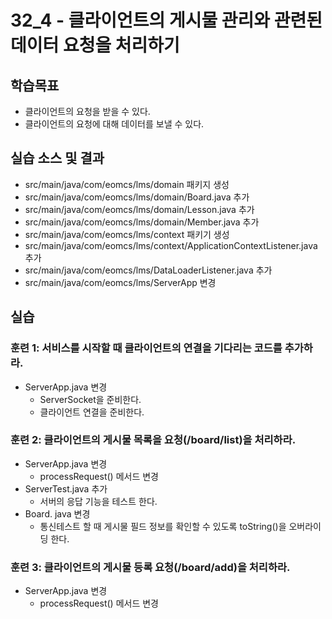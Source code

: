 # 32_4 - 클라이언트의 게시물 관리와 관련된 데이터 요청을 처리하기

## 학습목표

- 클라이언트의 요청을 받을 수 있다.
- 클라이언트의 요청에 대해 데이터를 보낼 수 있다.  

## 실습 소스 및 결과

- src/main/java/com/eomcs/lms/domain 패키지 생성
- src/main/java/com/eomcs/lms/domain/Board.java 추가
- src/main/java/com/eomcs/lms/domain/Lesson.java 추가
- src/main/java/com/eomcs/lms/domain/Member.java 추가
- src/main/java/com/eomcs/lms/context 패키기 생성
- src/main/java/com/eomcs/lms/context/ApplicationContextListener.java 추가
- src/main/java/com/eomcs/lms/DataLoaderListener.java 추가
- src/main/java/com/eomcs/lms/ServerApp 변경

## 실습  

### 훈련 1: 서비스를 시작할 때 클라이언트의 연결을 기다리는 코드를 추가하라. 

- ServerApp.java 변경
  - ServerSocket을 준비한다. 
  - 클라이언트 연결을 준비한다. 
  
  
### 훈련 2: 클라이언트의 게시물 목록을 요청(/board/list)을 처리하라.
- ServerApp.java 변경
  - processRequest() 메서드 변경 
- ServerTest.java 추가
  - 서버의 응답 기능을 테스트 한다.
- Board. java 변경
  - 통신테스트 할 때 게시물 필드 정보를 확인할 수 있도록 toString()을 오버라이딩 한다. 

### 훈련 3: 클라이언트의 게시물 등록 요청(/board/add)을 처리하라.
- ServerApp.java 변경
  - processRequest() 메서드 변경 
    


